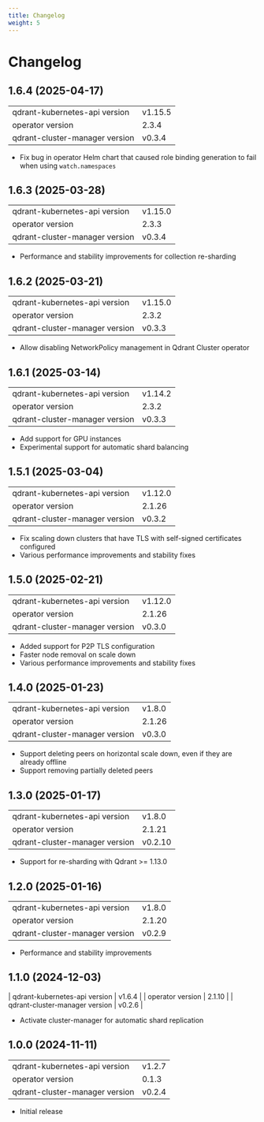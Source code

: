 ```yaml
---
title: Changelog
weight: 5
---
```


# Changelog

## 1.6.4 (2025-04-17)

|                                |         |
|--------------------------------|---------|
| qdrant-kubernetes-api version  | v1.15.5 |
| operator version               | 2.3.4   |
| qdrant-cluster-manager version | v0.3.4  |

* Fix bug in operator Helm chart that caused role binding generation to fail when using `watch.namespaces`

## 1.6.3 (2025-03-28)

|                                |         |
|--------------------------------|---------|
| qdrant-kubernetes-api version  | v1.15.0 |
| operator version               | 2.3.3   |
| qdrant-cluster-manager version | v0.3.4  |

* Performance and stability improvements for collection re-sharding

## 1.6.2 (2025-03-21)

|                                |         |
|--------------------------------|---------|
| qdrant-kubernetes-api version  | v1.15.0 |
| operator version               | 2.3.2   |
| qdrant-cluster-manager version | v0.3.3  |

* Allow disabling NetworkPolicy management in Qdrant Cluster operator

## 1.6.1 (2025-03-14)

|                                |         |
|--------------------------------|---------|
| qdrant-kubernetes-api version  | v1.14.2 |
| operator version               | 2.3.2   |
| qdrant-cluster-manager version | v0.3.3  |

* Add support for GPU instances
* Experimental support for automatic shard balancing

## 1.5.1 (2025-03-04)

|                                |         |
|--------------------------------|---------|
| qdrant-kubernetes-api version  | v1.12.0 |
| operator version               | 2.1.26  |
| qdrant-cluster-manager version | v0.3.2  |

* Fix scaling down clusters that have TLS with self-signed certificates configured
* Various performance improvements and stability fixes

## 1.5.0 (2025-02-21)

|                                |         |
|--------------------------------|---------|
| qdrant-kubernetes-api version  | v1.12.0 |
| operator version               | 2.1.26  |
| qdrant-cluster-manager version | v0.3.0  |

* Added support for P2P TLS configuration
* Faster node removal on scale down
* Various performance improvements and stability fixes

## 1.4.0 (2025-01-23)

|                                |        |
|--------------------------------|--------|
| qdrant-kubernetes-api version  | v1.8.0 |
| operator version               | 2.1.26 |
| qdrant-cluster-manager version | v0.3.0 |

* Support deleting peers on horizontal scale down, even if they are already offline
* Support removing partially deleted peers

## 1.3.0 (2025-01-17)

|                                |         |
|--------------------------------|---------|
| qdrant-kubernetes-api version  | v1.8.0  |
| operator version               | 2.1.21  |
| qdrant-cluster-manager version | v0.2.10 |

* Support for re-sharding with Qdrant >= 1.13.0

## 1.2.0 (2025-01-16)

|                                |        |
|--------------------------------|--------|
| qdrant-kubernetes-api version  | v1.8.0 |
| operator version               | 2.1.20 |
| qdrant-cluster-manager version | v0.2.9 |

* Performance and stability improvements

## 1.1.0 (2024-12-03)

| qdrant-kubernetes-api version | v1.6.4 |
| operator version | 2.1.10 |
| qdrant-cluster-manager version | v0.2.6 |

* Activate cluster-manager for automatic shard replication

## 1.0.0 (2024-11-11)

|                                |        |
|--------------------------------|--------|
| qdrant-kubernetes-api version  | v1.2.7 |
| operator version               | 0.1.3  |
| qdrant-cluster-manager version | v0.2.4 |

* Initial release
